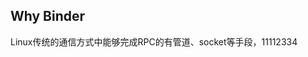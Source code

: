 ## Why Binder
Linux传统的通信方式中能够完成RPC的有管道、socket等手段，11112334
<!--stackedit_data:
eyJoaXN0b3J5IjpbOTkyMDAxODg1XX0=
-->